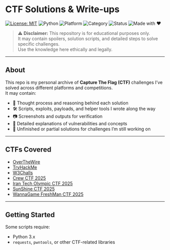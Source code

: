 # CTF Solutions & Write-ups

[![License: MIT](https://img.shields.io/badge/License-MIT-yellow.svg)](LICENSE)
![Python](https://img.shields.io/badge/Python-3.x-blue.svg)
![Platform](https://img.shields.io/badge/Platform-Linux%20%7C%20Windows%20%7C%20MacOS-lightgrey.svg)
![Category](https://img.shields.io/badge/Category-CTF%20%7C%20Security%20Research-red.svg)
![Status](https://img.shields.io/badge/Status-In%20Progress-orange.svg)
![Made with ❤️](https://img.shields.io/badge/Made%20with-%E2%9D%A4-lightpink.svg)

> ⚠️ **Disclaimer:** This repository is for educational purposes only.  
> It may contain spoilers, solution scripts, and detailed steps to solve specific challenges.  
> Use the knowledge here ethically and legally.

---

## About

This repo is my personal archive of **Capture The Flag (CTF)** challenges I’ve solved across different platforms and competitions.  
It may contain:

- 🧠 Thought process and reasoning behind each solution
- 🛠️ Scripts, exploits, payloads, and helper tools I wrote along the way
- 📷 Screenshots and outputs for verification
- 📝 Detailed explanations of vulnerabilities and concepts
- 🚧 Unfinished or partial solutions for challenges I’m still working on

---

## CTFs Covered

- [OverTheWire](./overthewire/README.md)
- [TryHackMe](./tryhackme/README.md)
- [W3Challs](./w3challs/README.md)
- [Crew CTF 2025](./crew-ctf-2025/README.md)
- [Iran Tech Olympic CTF 2025](./iran-tech-olympics-ctf-2025/README.md)
- [SunShine CTF 2025](./sunshine-ctf-2025/README.md)
- [WannaGame FreshMan CTF 2025](./wannagame-freshman-ctf-2025/README.md)

---

## Getting Started

Some scripts require:

- Python 3.x
- `requests`, `pwntools`, or other CTF-related libraries
